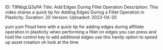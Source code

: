 ID: T9NbgLQ3yPA
Title: Add Edges During Fillet Operation
Description: This video shares a quick tip for Adding Edges During a Fillet Operation in Plasticity.
Duration: 20
Version: 
Uploaded: 2023-04-20

yum yum Floyd here with a quick tip for
adding edges during affiliate operation
in plasticity when performing a fillet
on edges you can press and hold the
control key to add additional edges use
this handy option to speed up asset
creation oh look at the time
